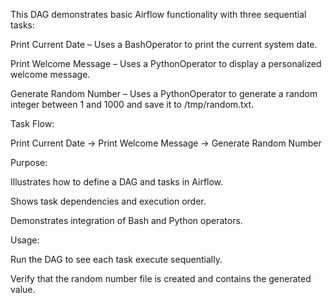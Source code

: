 This DAG demonstrates basic Airflow functionality with three sequential tasks:

Print Current Date – Uses a BashOperator to print the current system date.

Print Welcome Message – Uses a PythonOperator to display a personalized welcome message.

Generate Random Number – Uses a PythonOperator to generate a random integer between 1 and 1000 and save it to /tmp/random.txt.

Task Flow:

Print Current Date → Print Welcome Message → Generate Random Number


Purpose:

Illustrates how to define a DAG and tasks in Airflow.

Shows task dependencies and execution order.

Demonstrates integration of Bash and Python operators.

Usage:

Run the DAG to see each task execute sequentially.

Verify that the random number file is created and contains the generated value.
